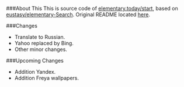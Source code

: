 ###About This
This is source code of [elementary.today/start](https://elementary.today/start/), based on [eustasy/elementary-Search](https://github.com/eustasy/elementary-Search). 
Original README located [here](https://github.com/eustasy/elementary-Search/blob/master/README.md).

###Changes
- Translate to Russian.
- Yahoo replaced by Bing.
- Other minor changes.

###Upcoming Changes
- Addition Yandex.
- Addition Freya wallpapers.
